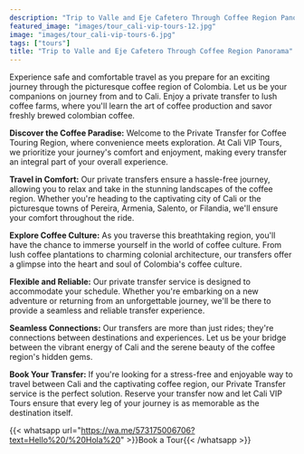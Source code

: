 ```yaml
---
description: "Trip to Valle and Eje Cafetero Through Coffee Region Panorama - Cozzye and Spectacular"
featured_image: "images/tour_cali-vip-tours-12.jpg"
image: "images/tour_cali-vip-tours-6.jpg"
tags: ["tours"]
title: "Trip to Valle and Eje Cafetero Through Coffee Region Panorama"
---
```


Experience safe and comfortable travel as you prepare for an exciting journey through the picturesque coffee region of Colombia. Let us be your companions on journey from and to Cali. Enjoy a private transfer to lush coffee farms, where you'll learn the art of coffee production and savor freshly brewed colombian coffee.

**Discover the Coffee Paradise:** Welcome to the Private Transfer for Coffee Touring Region, where convenience meets exploration. At Cali VIP Tours, we prioritize your journey's comfort and enjoyment, making every transfer an integral part of your overall experience.

**Travel in Comfort:** Our private transfers ensure a hassle-free journey, allowing you to relax and take in the stunning landscapes of the coffee region. Whether you're heading to the captivating city of Cali or the picturesque towns of Pereira, Armenia, Salento, or Filandia, we'll ensure your comfort throughout the ride.

**Explore Coffee Culture:** As you traverse this breathtaking region, you'll have the chance to immerse yourself in the world of coffee culture. From lush coffee plantations to charming colonial architecture, our transfers offer a glimpse into the heart and soul of Colombia's coffee culture.

**Flexible and Reliable:** Our private transfer service is designed to accommodate your schedule. Whether you're embarking on a new adventure or returning from an unforgettable journey, we'll be there to provide a seamless and reliable transfer experience.

**Seamless Connections:** Our transfers are more than just rides; they're connections between destinations and experiences. Let us be your bridge between the vibrant energy of Cali and the serene beauty of the coffee region's hidden gems.

**Book Your Transfer:** If you're looking for a stress-free and enjoyable way to travel between Cali and the captivating coffee region, our Private Transfer service is the perfect solution. Reserve your transfer now and let Cali VIP Tours ensure that every leg of your journey is as memorable as the destination itself.

{{< whatsapp url="https://wa.me/573175006706?text=Hello%20/%20Hola%20" >}}Book a Tour{{< /whatsapp >}}
